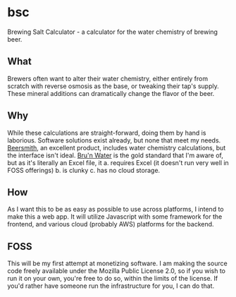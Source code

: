 
# bsc
Brewing Salt Calculator - a calculator for the water chemistry of brewing beer.

## What
Brewers often want to alter their water chemistry, either entirely from scratch with reverse osmosis as the base, or tweaking their tap's supply. These mineral additions can dramatically change the flavor of the beer.
## Why
While these calculations are straight-forward, doing them by hand is laborious. Software solutions exist already, but none that meet my needs. [Beersmith](http://beersmith.com), an excellent product, includes water chemistry calculations, but the interface isn't ideal. [Bru'n Water](https://www.brunwater.com) is the gold standard that I'm aware of, but as it's literally an Excel file, it a. requires Excel (it doesn't run very well in FOSS offerings) b. is clunky c. has no cloud storage.
## How
As I want this to be as easy as possible to use across platforms, I intend to make this a web app. It will utilize Javascript with some framework for the frontend, and various cloud (probably AWS) platforms for the backend.
## FOSS
This will be my first attempt at monetizing software. I am making the source code freely available under the Mozilla Public License 2.0, so if you wish to run it on your own, you're free to do so, within the limits of the license. If you'd rather have someone run the infrastructure for you, I can do that.
